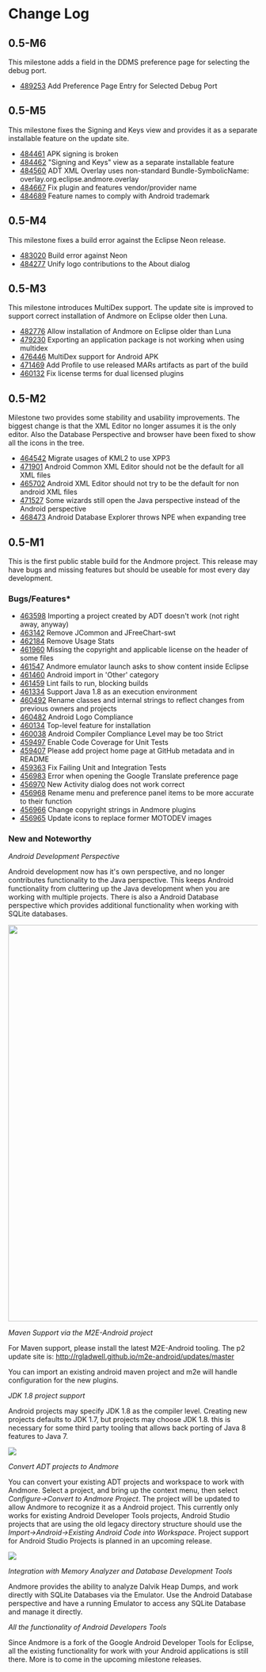 # Change Log

## 0.5-M6

This milestone adds a field in the DDMS preference page for selecting the debug port.

* [489253](https://bugs.eclipse.org/bugs/show_bug.cgi?id=489253) Add Preference Page Entry for Selected Debug Port

## 0.5-M5

This milestone fixes the Signing and Keys view and provides it as a separate installable feature on the update site.

* [484461](https://bugs.eclipse.org/bugs/show_bug.cgi?id=484461) APK signing is broken
* [484462](https://bugs.eclipse.org/bugs/show_bug.cgi?id=484462) "Signing and Keys" view as a separate installable feature
* [484560](https://bugs.eclipse.org/bugs/show_bug.cgi?id=484560) ADT XML Overlay uses non-standard Bundle-SymbolicName: overlay.org.eclipse.andmore.overlay
* [484667](https://bugs.eclipse.org/bugs/show_bug.cgi?id=484667) Fix plugin and features vendor/provider name
* [484689](https://bugs.eclipse.org/bugs/show_bug.cgi?id=484689) Feature names to comply with Android trademark

## 0.5-M4

This milestone fixes a build error against the Eclipse Neon release.

* [483020](https://bugs.eclipse.org/bugs/show_bug.cgi?id=483020) Build error against Neon
* [484277](https://bugs.eclipse.org/bugs/show_bug.cgi?id=484277) Unify logo contributions to the About dialog

## 0.5-M3

This milestone introduces MultiDex support. The update site is improved to support correct installation of Andmore on Eclipse older then Luna.

* [482776](https://bugs.eclipse.org/bugs/show_bug.cgi?id=482776) Allow installation of Andmore on Eclipse older than Luna 
* [479230](https://bugs.eclipse.org/bugs/show_bug.cgi?id=479230) Exporting an application package is not working when using multidex
* [476446](https://bugs.eclipse.org/bugs/show_bug.cgi?id=476446) MultiDex support for Android APK
* [471469](https://bugs.eclipse.org/bugs/show_bug.cgi?id=471469) Add Profile to use released MARs artifacts as part of the build
* [460132](https://bugs.eclipse.org/bugs/show_bug.cgi?id=460132) Fix license terms for dual licensed plugins 

## 0.5-M2

Milestone two provides some stability and usability improvements.  The biggest change is that the XML Editor no longer assumes it is the only editor.
Also the Database Perspective and browser have been fixed to show all the icons in the tree.

* [464542](https://bugs.eclipse.org/bugs/show_bug.cgi?id=464542) Migrate usages of KML2 to use XPP3
* [471901](https://bugs.eclipse.org/bugs/show_bug.cgi?id=471901) Android Common XML Editor should not be the default for all XML files
* [465702](https://bugs.eclipse.org/bugs/show_bug.cgi?id=465702) Android XML Editor should not try to be the default for non android XML files
* [471527](https://bugs.eclipse.org/bugs/show_bug.cgi?id=471527) Some wizards still open the Java perspective instead of the Android perspective
* [468473](https://bugs.eclipse.org/bugs/show_bug.cgi?id=468473) Android Database Explorer throws NPE when expanding tree

## 0.5-M1

This is the first public stable build for the Andmore project.  This release may have bugs and missing features but should be
useable for most every day development.


### Bugs/Features*

* [463598](https://bugs.eclipse.org/bugs/show_bug.cgi?id=463598) Importing a project created by ADT doesn't work (not right away, anyway)
* [463142](https://bugs.eclipse.org/bugs/show_bug.cgi?id=463142) Remove JCommon and JFreeChart-swt
* [462184](https://bugs.eclipse.org/bugs/show_bug.cgi?id=462184) Remove Usage Stats
* [461960](https://bugs.eclipse.org/bugs/show_bug.cgi?id=461960) Missing the copyright and applicable license on the header of some files
* [461547](https://bugs.eclipse.org/bugs/show_bug.cgi?id=461547) Andmore emulator launch asks to show content inside Eclipse
* [461460](https://bugs.eclipse.org/bugs/show_bug.cgi?id=461460) Android import in 'Other' category
* [461459](https://bugs.eclipse.org/bugs/show_bug.cgi?id=461459) Lint fails to run, blocking builds
* [461334](https://bugs.eclipse.org/bugs/show_bug.cgi?id=461334) Support Java 1.8 as an execution environment
* [460492](https://bugs.eclipse.org/bugs/show_bug.cgi?id=460492) Rename classes and internal strings to reflect changes from previous owners and projects
* [460482](https://bugs.eclipse.org/bugs/show_bug.cgi?id=460482) Android Logo Compliance
* [460134](https://bugs.eclipse.org/bugs/show_bug.cgi?id=460134) Top-level feature for installation
* [460038](https://bugs.eclipse.org/bugs/show_bug.cgi?id=460038) Android Compiler Compliance Level may be too Strict
* [459497](https://bugs.eclipse.org/bugs/show_bug.cgi?id=459497) Enable Code Coverage for Unit Tests
* [459407](https://bugs.eclipse.org/bugs/show_bug.cgi?id=459407) Please add project home page at GitHub metadata and in README
* [459363](https://bugs.eclipse.org/bugs/show_bug.cgi?id=459363) Fix Failing Unit and Integration Tests
* [456983](https://bugs.eclipse.org/bugs/show_bug.cgi?id=456983) Error when opening the Google Translate preference page
* [456970](https://bugs.eclipse.org/bugs/show_bug.cgi?id=456970) New Activity dialog does not work correct
* [456968](https://bugs.eclipse.org/bugs/show_bug.cgi?id=456968) Rename menu and preference panel items to be more accurate to their function
* [456966](https://bugs.eclipse.org/bugs/show_bug.cgi?id=456966) Change copyright strings in Andmore plugins
* [456965](https://bugs.eclipse.org/bugs/show_bug.cgi?id=456965) Update icons to replace former MOTODEV images

### New and Noteworthy

*Android Development Perspective*

Android development now has it's own perspective, and no longer contributes functionality to the Java perspective.  This keeps Android functionality
from cluttering up the Java development when you are working with multiple projects.   There is also a Android Database perspective which provides
additional functionality when working with SQLite databases.

<img src="http://ibin.co/1yuJHqH40cgL" height="800" width="600"/>


*Maven Support via the M2E-Android project*

For Maven support, please install the latest M2E-Android tooling. The p2 update site is: http://rgladwell.github.io/m2e-android/updates/master

You can import an existing android maven project and m2e will handle configuration for the new plugins.


*JDK 1.8 project support*

Android projects may specify JDK 1.8 as the compiler level.  Creating new projects defaults to JDK 1.7, but projects may choose JDK 1.8.
this is necessary for some third party tooling that allows back porting of Java 8 features to Java 7.

<img src="http://ibin.co/1yuOVc1NQuF4"/>

*Convert ADT projects to Andmore*

You can convert your existing ADT projects and workspace to work with Andmore.  Select a project, and bring up the context menu, then select
*Configure->Convert to Andmore Project*.  The project will be updated to allow Andmore to recognize it as a Android project.   This currently
only works for existing Android Developer Tools projects, Android Studio projects that are using the old legacy directory structure should use
the *Import->Android->Existing Android Code into Workspace*.  Project support for Android Studio Projects is planned in an upcoming release.

<img src="http://ibin.co/1yuQ3SmODslo"/>

*Integration with Memory Analyzer and Database Development Tools*

Andmore provides the ability to analyze Dalvik Heap Dumps, and work directly with SQLite Databases via the Emulator.  Use the Android Database
perspective and have a running Emulator to access any SQLite Database and manage it directly.

*All the functionality of Android Developers Tools*

Since Andmore is a fork of the Google Android Developer Tools for Eclipse, all the existing functionality for work with your Android applications
is still there.  More is to come in the upcoming milestone releases.
